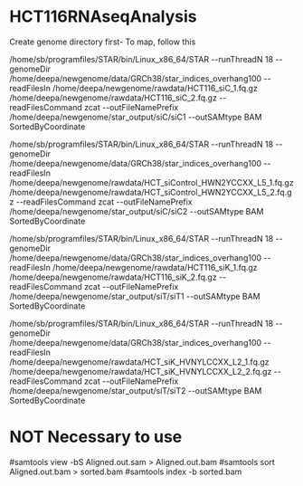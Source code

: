# HCT116RNAseqAnalysis

Create genome directory first-
To map, follow this

/home/sb/programfiles/STAR/bin/Linux_x86_64/STAR --runThreadN 18 --genomeDir /home/deepa/newgenome/data/GRCh38/star_indices_overhang100 --readFilesIn /home/deepa/newgenome/rawdata/HCT116_siC_1.fq.gz /home/deepa/newgenome/rawdata/HCT116_siC_2.fq.gz --readFilesCommand zcat --outFileNamePrefix /home/deepa/newgenome/star_output/siC/siC1 --outSAMtype BAM SortedByCoordinate 

/home/sb/programfiles/STAR/bin/Linux_x86_64/STAR --runThreadN 18 --genomeDir /home/deepa/newgenome/data/GRCh38/star_indices_overhang100 --readFilesIn /home/deepa/newgenome/rawdata/HCT_siControl_HWN2YCCXX_L5_1.fq.gz /home/deepa/newgenome/rawdata/HCT_siControl_HWN2YCCXX_L5_2.fq.gz --readFilesCommand zcat --outFileNamePrefix /home/deepa/newgenome/star_output/siC/siC2 --outSAMtype BAM SortedByCoordinate 

/home/sb/programfiles/STAR/bin/Linux_x86_64/STAR --runThreadN 18 --genomeDir /home/deepa/newgenome/data/GRCh38/star_indices_overhang100 --readFilesIn /home/deepa/newgenome/rawdata/HCT116_siK_1.fq.gz /home/deepa/newgenome/rawdata/HCT116_siK_2.fq.gz --readFilesCommand zcat --outFileNamePrefix /home/deepa/newgenome/star_output/siT/siT1 --outSAMtype BAM SortedByCoordinate

/home/sb/programfiles/STAR/bin/Linux_x86_64/STAR --runThreadN 18 --genomeDir /home/deepa/newgenome/data/GRCh38/star_indices_overhang100 --readFilesIn /home/deepa/newgenome/rawdata/HCT_siK_HVNYLCCXX_L2_1.fq.gz /home/deepa/newgenome/rawdata/HCT_siK_HVNYLCCXX_L2_2.fq.gz --readFilesCommand zcat --outFileNamePrefix /home/deepa/newgenome/star_output/siT/siT2 --outSAMtype BAM SortedByCoordinate 


# NOT Necessary to use
#samtools view -bS Aligned.out.sam > Aligned.out.bam
#samtools sort Aligned.out.bam > sorted.bam
#samtools index -b sorted.bam

